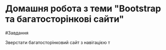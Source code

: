 # Домашня робота з теми "Bootstrap та багатосторінкові сайти"

#Завдання

Зверстати багатосторінковий сайт з навігацією т
